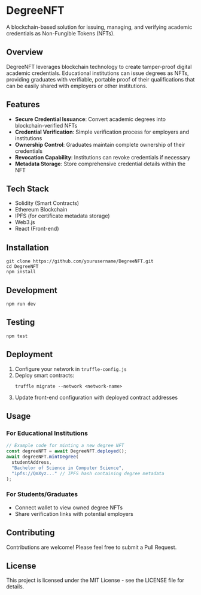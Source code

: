 # DegreeNFT

A blockchain-based solution for issuing, managing, and verifying academic credentials as Non-Fungible Tokens (NFTs).

## Overview

DegreeNFT leverages blockchain technology to create tamper-proof digital academic credentials. Educational institutions can issue degrees as NFTs, providing graduates with verifiable, portable proof of their qualifications that can be easily shared with employers or other institutions.

## Features

- **Secure Credential Issuance**: Convert academic degrees into blockchain-verified NFTs
- **Credential Verification**: Simple verification process for employers and institutions
- **Ownership Control**: Graduates maintain complete ownership of their credentials
- **Revocation Capability**: Institutions can revoke credentials if necessary
- **Metadata Storage**: Store comprehensive credential details within the NFT

## Tech Stack

- Solidity (Smart Contracts)
- Ethereum Blockchain
- IPFS (for certificate metadata storage)
- Web3.js
- React (Front-end)

## Installation

```
git clone https://github.com/yourusername/DegreeNFT.git
cd DegreeNFT
npm install
```

## Development

```
npm run dev
```

## Testing

```
npm test
```

## Deployment

1. Configure your network in `truffle-config.js`
2. Deploy smart contracts:
   ```
   truffle migrate --network <network-name>
   ```
3. Update front-end configuration with deployed contract addresses

## Usage

### For Educational Institutions

```javascript
// Example code for minting a new degree NFT
const degreeNFT = await DegreeNFT.deployed();
await degreeNFT.mintDegree(
  studentAddress,
  "Bachelor of Science in Computer Science",
  "ipfs://QmXyz..." // IPFS hash containing degree metadata
);
```

### For Students/Graduates

- Connect wallet to view owned degree NFTs
- Share verification links with potential employers

## Contributing

Contributions are welcome! Please feel free to submit a Pull Request.

## License

This project is licensed under the MIT License - see the LICENSE file for details.
